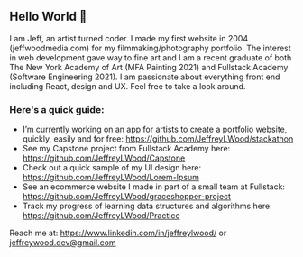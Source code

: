 ## Hello World 👋 

I am Jeff, an artist turned coder. I made my first website in 2004 (jeffwoodmedia.com) for my filmmaking/photography portfolio. The interest in web development gave way to fine art and I am a recent graduate of both The New York Academy of Art (MFA Painting 2021) and Fullstack Academy (Software Engineering 2021). I am passionate about everything front end including React, design and UX. Feel free to take a look around.

### Here's a quick guide:

- I’m currently working on an app for artists to create a portfolio website, quickly, easily and for free: https://github.com/JeffreyLWood/stackathon
- See my Capstone project from Fullstack Academy here: https://github.com/JeffreyLWood/Capstone
- Check out a quick sample of my UI design here: https://github.com/JeffreyLWood/Lorem-Ipsum
- See an ecommerce website I made in part of a small team at Fullstack: https://github.com/JeffreyLWood/graceshopper-project
- Track my progress of learning data structures and algorithms here: https://github.com/JeffreyLWood/Practice

Reach me at: https://www.linkedin.com/in/jeffreylwood/ or jeffreywood.dev@gmail.com
